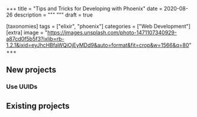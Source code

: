 +++
title = "Tips and Tricks for Developing with Phoenix"
date = 2020-08-26
description = """
"""
draft = true

[taxonomies]
tags = ["elixir", "phoenix"]
categories = ["Web Development"]
[extra]
image = "https://images.unsplash.com/photo-1471107340929-a87cd0f5b5f3?ixlib=rb-1.2.1&ixid=eyJhcHBfaWQiOjEyMDd9&auto=format&fit=crop&w=1566&q=80"
+++

## New projects

### Use UUIDs

## Existing projects
